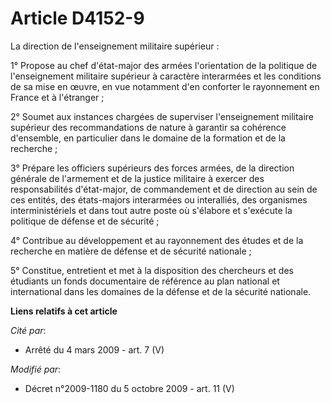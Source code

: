 # Article D4152-9

La direction de l'enseignement militaire supérieur : 

1° Propose au chef d'état-major des armées l'orientation de la politique de l'enseignement militaire supérieur à caractère
interarmées et les conditions de sa mise en œuvre, en vue notamment d'en conforter le rayonnement en France et à
l'étranger ; 

2° Soumet aux instances chargées de superviser l'enseignement militaire supérieur des recommandations de nature à garantir sa
cohérence d'ensemble, en particulier dans le domaine de la formation et de la recherche ; 

3° Prépare les officiers supérieurs des forces armées, de la     direction générale de l'armement et de la justice militaire
à exercer des responsabilités d'état-major, de commandement et de direction au sein de ces entités, des états-majors
interarmées ou interalliés, des organismes interministériels et dans tout autre poste où s'élabore et s'exécute la politique
de défense et de sécurité ; 

4° Contribue au développement et au rayonnement des études et de la recherche en matière de défense et de sécurité
nationale ; 

5° Constitue, entretient et met à la disposition des chercheurs et des étudiants un fonds documentaire de référence au plan
national et international dans les domaines de la défense et de la sécurité nationale.

**Liens relatifs à cet article**

_Cité par_:

  - Arrêté du 4 mars 2009 - art. 7 (V)

_Modifié par_:

  - Décret n°2009-1180 du 5 octobre 2009 - art. 11 (V)
